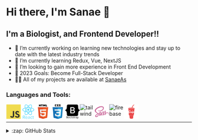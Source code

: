 # Hi there, I'm Sanae 👋 

## I'm a Biologist, and Frontend Developer!!

- 🔭 I’m currently working on learning new technologies and stay up to date with the latest industry trends
- 🌱 I’m currently learning Redux, Vue, NextJS 
- 🤝 I’m looking to gain more experience in Front End Development
- 🥅 2023 Goals: Become Full-Stack Developer
- 👨‍💻 All of my projects are available at [SanaeAs][website]

### Languages and Tools:

<img align="left" src="https://raw.githubusercontent.com/devicons/devicon/master/icons/javascript/javascript-original.svg" alt="javascript" width="40" height="40"/>
<img align="left" src="https://raw.githubusercontent.com/devicons/devicon/master/icons/react/react-original-wordmark.svg" alt="react" width="40" height="40"/>
<img align="left" src="https://raw.githubusercontent.com/devicons/devicon/master/icons/html5/html5-original-wordmark.svg" alt="html5" width="40" height="40"/>
<img align="left" src="https://raw.githubusercontent.com/devicons/devicon/master/icons/css3/css3-original-wordmark.svg" alt="css3" width="40" height="40"/>
<img align="left" src="https://raw.githubusercontent.com/devicons/devicon/master/icons/bootstrap/bootstrap-plain-wordmark.svg" alt="bootstrap" width="40" height="40"/>
<img align="left" src="https://www.vectorlogo.zone/logos/tailwindcss/tailwindcss-icon.svg" alt="tailwind" width="40" height="40"/>
<img align="left" src="https://raw.githubusercontent.com/devicons/devicon/master/icons/sass/sass-original.svg" alt="sass" width="40" height="40"/>
<img align="left" src="https://www.vectorlogo.zone/logos/firebase/firebase-icon.svg" alt="firebase" width="40" height="40"/>
<img align="left" src="https://raw.githubusercontent.com/devicons/devicon/master/icons/gulp/gulp-plain.svg" alt="gulp" width="40" height="40"/>

<br />
<br />

---

<details>
  <summary>:zap: GitHub Stats</summary>

  <img align="left" alt="Sana's Github Stats" src="https://github-readme-stats.vercel.app/api?username=sanaeas&hide=stars&count_private=true&show_icons=true&theme=radical">

</details>


[website]: https://sanae-as.web.app/
